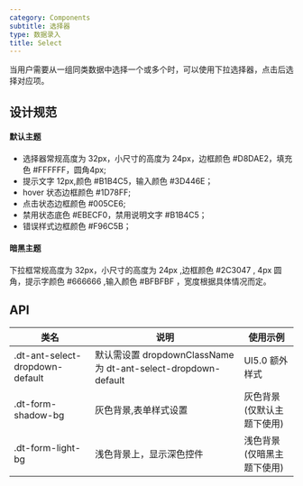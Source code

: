 ```yaml
---
category: Components
subtitle: 选择器
type: 数据录入
title: Select
---
```


当用户需要从一组同类数据中选择一个或多个时，可以使用下拉选择器，点击后选择对应项。

## 设计规范

#### 默认主题

- 选择器常规高度为 32px，小尺寸的高度为 24px，边框颜色 #D8DAE2，填充色 #FFFFFF，圆角4px;
- 提示文字 12px,颜色 #B1B4C5，输入颜色 #3D446E；
- hover 状态边框颜色 #1D78FF;
- 点击状态边框颜色 #005CE6;
- 禁用状态底色 #EBECF0，禁用说明文字 #B1B4C5；
- 错误样式边框颜色 #F96C5B；

#### 暗黑主题

下拉框常规高度为 32px，小尺寸的高度为 24px ,边框颜色 #2C3047 , 4px 圆角，提示字颜色 #666666 ,输入颜色 #BFBFBF ，宽度根据具体情况而定。

## API

|类名  |说明  |使用示例  |
|---------|---------|---------|
|.dt-ant-select-dropdown-default | 默认需设置 dropdownClassName 为 dt-ant-select-dropdown-default | UI5.0 额外样式  |
|.dt-form-shadow-bg  | 灰色背景,表单样式设置   | 灰色背景(仅默认主题下使用)   |
|.dt-form-light-bg  | 浅色背景上，显示深色控件   | 浅色背景(仅暗黑主题下使用)   |
